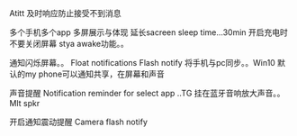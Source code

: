 Atitt 及时响应防止接受不到消息



多个手机多个app 多屏展示与体现
延长sacreen sleep time...30min
开启充电时不要关闭屏幕 stya awake功能。。

通知闪烁屏幕。。
Float notifications
Flash notify
将手机与pc同步。。Win10 默认的my phone可以通知共享，在屏幕和声音

声音提醒
Notification reminder for select app  ..TG
挂在蓝牙音响放大声音。。Mlt spkr

开启通知震动提醒
Camera flash notify


